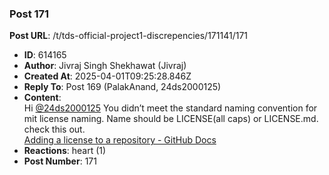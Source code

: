 ### Post 171
**Post URL**: /t/tds-official-project1-discrepencies/171141/171
- **ID**: 614165
- **Author**: Jivraj Singh Shekhawat (Jivraj)
- **Created At**: 2025-04-01T09:25:28.846Z
- **Reply To**: Post 169 (PalakAnand, 24ds2000125)
- **Content**:  
  Hi <a class="mention" href="/u/24ds2000125">@24ds2000125</a>
You didn’t meet the standard naming convention for mit license naming.  Name should be LICENSE(all caps) or LICENSE.md.<br>
check this out.<br>
<a href="https://docs.github.com/en/communities/setting-up-your-project-for-healthy-contributions/adding-a-license-to-a-repository" rel="noopener nofollow ugc">Adding a license to a repository - GitHub Docs</a>
- **Reactions**: heart (1)
- **Post Number**: 171

